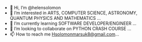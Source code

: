 - 👋 Hi, I’m @helensolomon
- 👀 I’m interested in ARTS, COMPUTER SCIENCE, ASTRONOMY, QUANTUM PHYSICS AND MATHEMATICS ...
- 🌱 I’m currently learning SOFTWARE DEVELOPER/ENGINEER ...
- 💞️ I’m looking to collaborate on PYTHON CRASH COURSE ...
- 📫 How to reach me Hsolomonmarsuk8@gmail.com...

<!---
helensolomon/helensolomon is a ✨ special ✨ repository because its `README.md` (this file) appears on your GitHub profile.
You can click the Preview link to take a look at your changes.
--->
